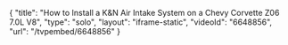 {
    "title": "How to Install a K&N Air Intake System on a Chevy Corvette Z06 7.0L V8",
    "type": "solo",
    "layout": "iframe-static",
    "videoId": "6648856",
    "url": "\/tvpembed\/6648856"
}